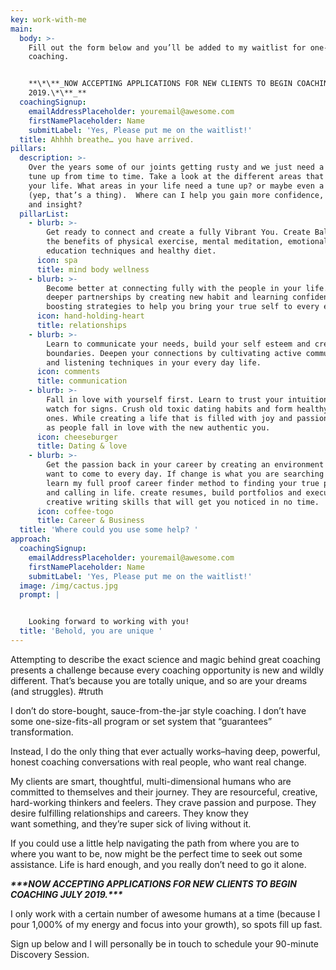 ```yaml
---
key: work-with-me
main:
  body: >-
    Fill out the form below and you’ll be added to my waitlist for one-on-one
    coaching. 


    **\*\**_NOW ACCEPTING APPLICATIONS FOR NEW CLIENTS TO BEGIN COACHING JULY
    2019.\*\**_**
  coachingSignup:
    emailAddressPlaceholder: youremail@awesome.com
    firstNamePlaceholder: Name
    submitLabel: 'Yes, Please put me on the waitlist!'
  title: Ahhhh breathe… you have arrived.
pillars:
  description: >-
    Over the years some of our joints getting rusty and we just need a little
    tune up from time to time. Take a look at the different areas that make up
    your life. What areas in your life need a tune up? or maybe even a tune down
    (yep, that’s a thing).  Where can I help you gain more confidence, strength
    and insight?
  pillarList:
    - blurb: >-
        Get ready to connect and create a fully Vibrant You. Create Balance with
        the benefits of physical exercise, mental meditation, emotional
        education techniques and healthy diet.
      icon: spa
      title: mind body wellness
    - blurb: >-
        Become better at connecting fully with the people in your life. Grow
        deeper partnerships by creating new habit and learning confidence
        boosting strategies to help you bring your true self to every encounter.
      icon: hand-holding-heart
      title: relationships
    - blurb: >-
        Learn to communicate your needs, build your self esteem and create
        boundaries. Deepen your connections by cultivating active communication
        and listening techniques in your every day life.
      icon: comments
      title: communication
    - blurb: >-
        Fall in love with yourself first. Learn to trust your intuition and
        watch for signs. Crush old toxic dating habits and form healthy new
        ones. While creating a life that is filled with joy and passion, watch
        as people fall in love with the new authentic you.
      icon: cheeseburger
      title: Dating & love
    - blurb: >-
        Get the passion back in your career by creating an environment that you
        want to come to every day. If change is what you are searching for,
        learn my full proof career finder method to finding your true passion
        and calling in life. create resumes, build portfolios and execute
        creative writing skills that will get you noticed in no time.
      icon: coffee-togo
      title: Career & Business
  title: 'Where could you use some help? '
approach:
  coachingSignup:
    emailAddressPlaceholder: youremail@awesome.com
    firstNamePlaceholder: Name
    submitLabel: 'Yes, Please put me on the waitlist!'
  image: /img/cactus.jpg
  prompt: |


    Looking forward to working with you! 
  title: 'Behold, you are unique '
---
```

Attempting to describe the exact science and magic behind great coaching presents a challenge because every coaching opportunity is new and wildly different. That’s because you are totally unique, and so are your dreams (and struggles). #truth

I don’t do store-bought, sauce-from-the-jar style coaching. I don’t have some one-size-fits-all program or set system that “guarantees” transformation.

Instead, I do the only thing that ever actually works–having deep, powerful, honest coaching conversations with real people, who want real change.

My clients are smart, thoughtful, multi-dimensional humans who are committed to themselves and their journey. They are resourceful, creative, hard-working thinkers and feelers. They crave passion and purpose. They desire fulfilling relationships and careers. They know they want something, and they’re super sick of living without it.

If you could use a little help navigating the path from where you are to where you want to be, now might be the perfect time to seek out some assistance. Life is hard enough, and you really don’t need to go it alone.

**_\*\*\*NOW ACCEPTING APPLICATIONS FOR NEW CLIENTS TO BEGIN COACHING JULY 2019.\*\*\*_**

I only work with a certain number of awesome humans at a time (because I pour 1,000% of my energy and focus into your growth), so spots fill up fast. 

Sign up below and I will personally be in touch to schedule your 90-minute Discovery Session.
